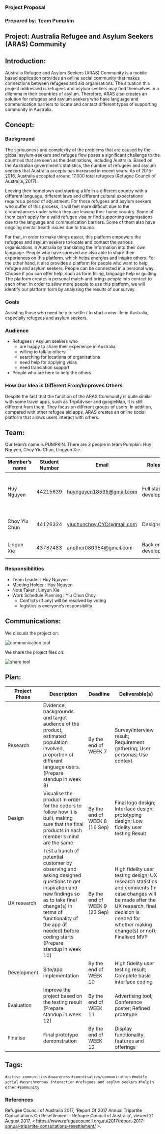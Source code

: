 ### Project Proposal
### Prepared by: Team Pumpkin 
## Project: Australia Refugee and Asylum Seekers (ARAS) Community 
## Introduction:
Australia Refugee and Asylum Seekers (ARAS) Community is a mobile based application provides an online social community that makes connections between refugees and aid organisations. The situation this project addressed is refugees and asylum seekers may find themselves in a dilemma in their countries of asylum. Therefore, ARAS also creates an solution for refugees and asylum seekers who have language and communication barriers to locate and contact different types of supporting community in Australia. 

## Concept:
### Background
The seriousness and complexity of the problems that are caused by the global asylum-seekers and refugee flow poses a significant challenge to the countries that are seen as the destinations, including Australia. Based on the Australian government’s statistics, the number of refugees and asylum seekers that Australia accepts has increased in recent years. As of 2015-2016, Australia accepted around 17,000 total refugees (Refugee Council of Australia, 2017).

Leaving their hometown and starting a life in a different country with a different language, different laws and different cultural expectations requires a period of adjustment. For those refugees and asylum seekers who suffer of this process, it will feel more difficult due to the circumstances under which they are leaving their home country. Some of them can’t apply for a valid refugee visa or find supporting organisations due to the language and communication barriers. Some of them also have ongoing mental health issues due to trauma. 

For that, in order to make things easier, this platform empowers the refugees and asylum seekers to locate and contact the various organisations in Australia by translating the information into their own language. People who have survived are also able to share their experiences on this platform, which helps energies and inspire others. For the other hand, it also provides a platform for people who want to help refugee and asylum seekers. People can be connected in a personal way. Choose if you can offer help, such as form filling, language help or guiding. The platform creates a personal match and brings people into contact to each other. In order to allow more people to use this platform, we will identify our platform form by analyzing the results of our survey.
### Goals
Assisting those who need help to settle / to start a new life in Australia, especially refugees and asylum seekers. 
### Audience
- Refugees / Asylum seekers who 
	- are happy to share their experience in Australia
	- willing to talk to others
	- searching for locations of organisations
	- need help for applying visas
	- need translation support
- People who are here to help the others 	
### How Our Idea is Different From/Improves Others
Despite the fact that the function of the ARAS Community is quite similar with some travel apps, such as TripAdviser and googleMap, it is still different from them. They focus on different groups of users. In addition, compared with other refugee aid apps, ARAS creates an online social platform that allows users interact with orhers.  

## Team:
Our team’s name is PUMPKIN. There are 3 people in team Pumpkin: Huy Nguyen, Choy Yiu Chun, Lingyun Xie.

Member’s name | Student Number | Email | Roles | Skills 
--------------| -------------- | ----- | ----- | -----
Huy Nguyen | 44215639 | huynguyen18595@gmail.com | Full stack develope | HTML, CSS, Bootstrap, Javascript(include Jquery), Java, Python, ASP.net (C#), C++
Choy Yiu Chun | 44126324 | yiuchunchoy.CYC@gmail.com | Designer | Adobe Illustrator, Photoshop, Indesign, Experience
Lingun Xie | 43787483 | another080954@gmail.com | Back end developer | HTML, CSS, Javascript, Python

### Responsibilities

- Team Leader : Huy Nguyen
- Meeting Holder : Huy Nguyen
- Note Taker : Linyun Xie
- Work Schedule Planning : Yiu Chun Choy
	- Conflicts (if any) will be resolved by voting 
	- logistics is everyone’s responsibility 

## Communications:
We discuss the project on:

![communication tool](http://i.imgur.com/v0HQF3bm.png)

We share the project files on:

![share tool](http://i.imgur.com/tYNwehzm.png)


## Plan: 

Project Phase | Description | Deadline | Deliverable(s)  
--------------| ------------| -------- | ---------------
Research| Evidence, backgrounds and target audience of the product, estimated population involved, proportion of different language users. (Prepare standup in week 8)| By the end of WEEK 7 | Survey/interview result; Requirement gathering; User personas; Use context
Design| Visualise the product in order for the coders to follow how it is built, making sure that the final products in each member’s mind are the same. | By the end of WEEK 8 (16 Sep) | Final logo design; Interface design; prototyping design; Low fidelity user testing Result 
UX research| Test a bunch of potential customer by observing and asking designed questions to get inspiration and new findings so as to take final change(s) in terms of functionality of the app (if needed) before coding starts (Prepare standup in week 10) | By the end of WEEK 9 (23 Sep) | High fidelity user testing design; UX research statistics and comments (In case changes will be made after the UX research, final decision is needed for whether making change(s) or not); Finalised MVP  
Development| Site/app implementation | By the end of WEEK 10 | High fidelity user testing result; Complete basic interface coding 
Evaluation| Improve the project based on the testing result (Prepare standup in week 12) | By the end of WEEK 11 | Advertising tool; Conference poster; Refined prototype
Finalise| Final prototype demonstration | By the end of WEEK 12 | Display functionality, features and offerings
## Tags:
`#active communities`
`#awareness` 
`#coordination/communication` 
`#mobile social` 
`#asynchronous interaction`
`#refugees and asylum seekers` 
`#helpin other`
`#community`

### References 
Refugee Council of Australia 2017, 'Report Of 2017 Annual Tripartite Consultations On Resettlement - Refugee Council of Australia', viewed 21 August 2017, < https://www.refugeecouncil.org.au/2017/report-2017-annual-tripartite-consultations-resettlement/ >.
